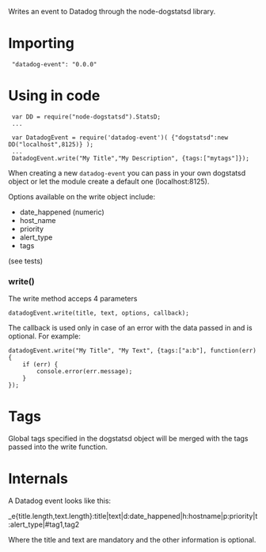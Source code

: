 Writes an event to Datadog through the node-dogstatsd library. 

# Importing

     "datadog-event": "0.0.0"


# Using in code
    
     var DD = require("node-dogstatsd").StatsD;
     ...
     
     var DatadogEvent = require('datadog-event')( {"dogstatsd":new DD("localhost",8125)} );
     ...
     DatadogEvent.write("My Title","My Description", {tags:["mytags"]});

When creating a new `datadog-event` you can pass in your own dogstatsd object or let the module create a default one (localhost:8125). 

Options available on the write object include:

* date_happened (numeric)
* host_name
* priority
* alert_type
* tags

(see tests)


### write()

The write method acceps 4 parameters

```
datadogEvent.write(title, text, options, callback);
```

The callback is used only in case of an error with the data passed in and is optional. For example:

```
datadogEvent.write("My Title", "My Text", {tags:["a:b"], function(err) {
    if (err) {
        console.error(err.message);
    }
});
```


# Tags

Global tags specified in the dogstatsd object will be merged with the tags passed into the write function.


# Internals

A Datadog event looks like this: 

_e{title.length,text.length}:title|text|d:date_happened|h:hostname|p:priority|t:alert_type|#tag1,tag2

Where the title and text are mandatory and the other information is optional.